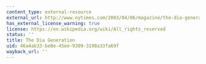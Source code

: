 ```yaml
---
content_type: external-resource
external_url: http://www.nytimes.com/2003/04/06/magazine/the-dia-generation.html
has_external_license_warning: true
license: https://en.wikipedia.org/wiki/All_rights_reserved
status: ''
title: The Dia Generation
uid: 46a4ab33-be0e-45ee-9309-3198a33fa69f
wayback_url: ''
---
```


